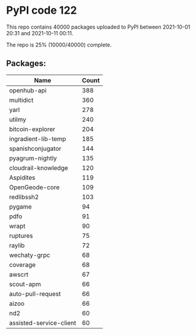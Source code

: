 # PyPI code 122

This repo contains 40000 packages uploaded to PyPI between 
2021-10-01 20:31 and 2021-10-11 00:11.

The repo is 25% (10000/40000) complete.

## Packages:

| Name  | Count |
| ----- | ----- |
| openhub-api | 388 |
| multidict | 360 |
| yarl | 278 |
| utilmy | 240 |
| bitcoin-explorer | 204 |
| ingradient-lib-temp | 185 |
| spanishconjugator | 144 |
| pyagrum-nightly | 135 |
| cloudrail-knowledge | 120 |
| Aspidites | 119 |
| OpenGeode-core | 109 |
| redlibssh2 | 103 |
| pygame | 94 |
| pdfo | 91 |
| wrapt | 90 |
| ruptures | 75 |
| raylib | 72 |
| wechaty-grpc | 68 |
| coverage | 68 |
| awscrt | 67 |
| scout-apm | 66 |
| auto-pull-request | 66 |
| aizoo | 66 |
| nd2 | 60 |
| assisted-service-client | 60 |


